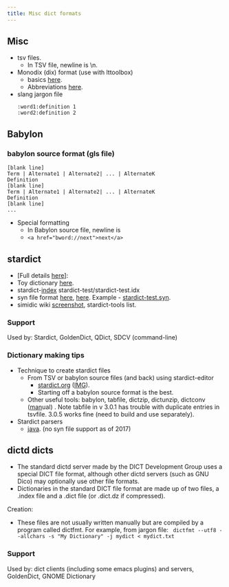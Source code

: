 ```yaml
---
title: Misc dict formats
---
```

## Misc
- tsv files.
  - In TSV file, newline is \\n. 
- Monodix (dix) format (use with lttoolbox)
    - basics [here](http://wiki.apertium.org/wiki/Monodix_basics).
    - Abbreviations [here](http://wiki.apertium.org/wiki/List_of_symbols).
- slang jargon file
  ```
  :word1:definition 1
  :word2:definition 2
  ```

## Babylon
### babylon source format (gls file)
    
```
[blank line]
Term | Alternate1 | Alternate2| ... | AlternateK  
Definition  
[blank line]  
Term | Alternate1 | Alternate2| ... | AlternateK  
Definition  
[blank line]  
...
```
- Special formatting
    - In Babylon source file, newline is <br>
    - `<a href="bword://next">next</a>`

## stardict
- \[Full details [here](https://github.com/sanskrit-coders/stardict-test/blob/master/stardict_format.md)\]:
- Toy dictionary [here](https://github.com/sanskrit-coders/stardict-test).
- stardict-[index](https://code.google.com/p/stardict-3/wiki/InspectStarDictIndex) stardict-test/stardict-test.idx
- syn file format [here](https://code.google.com/p/stardict-3/source/browse/dict/doc/StarDictFileFormat), [here](https://code.google.com/archive/p/babiloo/wikis/StarDict_format.wiki). Example - [stardict-test.syn](https://github.com/sanskrit-coders/stardict-test/blob/master/stardict-test/stardict-test.syn "stardict-test.syn").
- simidic wiki [screenshot](http://i.imgur.com/27dYSJP.png), stardict-tools list. 

### Support
Used by: Stardict, GoldenDict, QDict, SDCV (command-line)

### Dictionary making tips

- Technique to create stardict files
    - From TSV or babylon source files (and back) using stardict-editor
        - [stardict.org](http://www.stardict.org/HowToCreateDictionary) ([IMG](http://i.imgur.com/4g00seW.png)).
        - Starting off a babylon source format is the best.
    - Other useful tools: babylon, tabfile, dictzip, dictunzip, dictconv ([man](http://man.cx/dictconv(1))ual) . Note tabfile in v 3.0.1 has trouble with duplicate entries in tsvfile. 3.0.5 works fine (need to build and use separately).
- Stardict parsers
    - [java](https://github.com/search?utf8=%E2%9C%93&q=stardict+java&type=Repositories&ref=searchresults). (no syn file support as of 2017)  

## dictd dicts
- The standard dictd server made by the DICT Development Group uses a special DICT file format, although other dictd servers (such as GNU Dico) may optionally use other file formats.
- Dictionaries in the standard DICT file format are made up of two files, a .index file and a .dict file (or .dict.dz if compressed).

Creation:
- These files are not usually written manually but are compiled by a program called dictfmt. For example, from jargon file: ` dictfmt --utf8 --allchars -s "My Dictionary" -j mydict < mydict.txt`

### Support
Used by: dict clients (including some emacs plugins) and servers, GoldenDict, GNOME Dictionary

